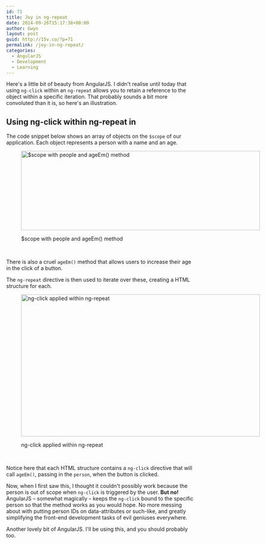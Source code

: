 ```yaml
---
id: 71
title: Joy in ng-repeat
date: 2014-09-26T15:17:38+00:00
author: Gwyn
layout: post
guid: http://15v.co/?p=71
permalink: /joy-in-ng-repeat/
categories:
  - AngularJS
  - Development
  - Learning
---
```

Here's a little bit of beauty from AngularJS. I didn't realise until today that using `ng-click` within an `ng-repeat` allows you to retain a reference to the object within a specific iteration. That probably sounds a bit more convoluted than it is, so here's an illustration.

## Using ng-click within ng-repeat in

The code snippet below shows an array of objects on the `$scope` of our application. Each object represents a person with a name and an age.<figure id="attachment_94" style="width: 640px" class="wp-caption alignnone">

[<img class="size-large wp-image-94" src="http://15v.co/wp-content/uploads/2014/09/Screenshot-2014-09-26-14.49.51-1024x341.png" alt="$scope with people and ageEm() method" width="640" height="213" />](http://15v.co/wp-content/uploads/2014/09/Screenshot-2014-09-26-14.49.51.png)<figcaption class="wp-caption-text">$scope with people and ageEm() method</figcaption></figure> 

&nbsp;

There is also a cruel `ageEm()` method that allows users to increase their age in the click of a button.

The `ng-repeat` directive is then used to iterate over these, creating a HTML structure for each.<figure id="attachment_75" style="width: 640px" class="wp-caption alignnone">

[<img class="size-large wp-image-75" src="http://15v.co/wp-content/uploads/2014/09/Screenshot-2014-09-26-14.11.41-1024x611.png" alt="ng-click applied within ng-repeat" width="640" height="381" />](http://15v.co/wp-content/uploads/2014/09/Screenshot-2014-09-26-14.11.41.png)<figcaption class="wp-caption-text">ng-click applied within ng-repeat</figcaption></figure> 

&nbsp;

Notice here that each HTML structure contains a `ng-click` directive that will call `ageEm()`, passing in the `person`, when the button is clicked.

Now, when I first saw this, I thought it couldn't possibly work because the person is out of scope when `ng-click` is triggered by the user. **But no!** AngularJS &#8211; somewhat magically &#8211; keeps the `ng-click` bound to the specific person so that the method works as you would hope. No more messing about with putting person IDs on data-attributes or such-like, and greatly simplifying the front-end development tasks of evil geniuses everywhere.

Another lovely bit of AngularJS. I'll be using this, and you should probably too.